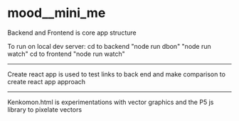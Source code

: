 # mood__mini_me

Backend and Frontend is core app structure

To run on local dev server: 
cd to backend
    "node run dbon"
    "node run watch"
cd to frontend
    "node run watch"

-------------


Create react app is used to test links to back end and make comparison to create react app approach

-------------

Kenkomon.html is experimentations with vector graphics and the P5 js library to pixelate vectors